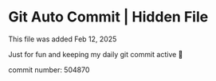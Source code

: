 # Git Auto Commit | Hidden File

This file was added Feb 12, 2025

Just for fun and keeping my daily git commit active 🤪

commit number: 504870
